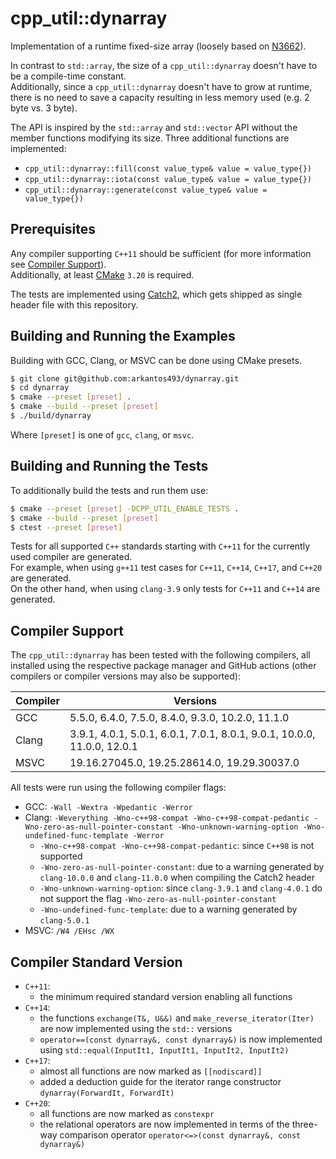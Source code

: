 # cpp_util::dynarray

Implementation of a runtime fixed-size array (loosely based on [N3662](http://www.open-std.org/jtc1/sc22/wg21/docs/papers/2013/n3662)).

In contrast to `std::array`, the size of a `cpp_util::dynarray` doesn't have to be a compile-time constant. <br>
Additionally, since a `cpp_util::dynarray` doesn't have to grow at runtime, there is no need to save a capacity resulting in less memory used (e.g. 2 byte vs. 3 byte).

The API is inspired by the `std::array` and `std::vector` API without the member functions modifying its size. Three additional functions
are implemented:

- `cpp_util::dynarray::fill(const value_type& value = value_type{})`
- `cpp_util::dynarray::iota(const value_type& value = value_type{})`
- `cpp_util::dynarray::generate(const value_type& value = value_type{})`

## Prerequisites

Any compiler supporting `C++11` should be sufficient (for more information see [Compiler Support](#compiler-support)). <br>
Additionally, at least [CMake](https://cmake.org/) `3.20` is required.

The tests are implemented using [Catch2](https://github.com/catchorg/Catch2/tree/v2.x), which gets shipped as single header file with this repository.

## Building and Running the Examples

Building with GCC, Clang, or MSVC can be done using CMake presets.

```bash
$ git clone git@github.com:arkantos493/dynarray.git
$ cd dynarray
$ cmake --preset [preset] .
$ cmake --build --preset [preset]
$ ./build/dynarray
```

Where `[preset]` is one of `gcc`, `clang`, or `msvc`.

## Building and Running the Tests

To additionally build the tests and run them use:

```bash
$ cmake --preset [preset] -DCPP_UTIL_ENABLE_TESTS .
$ cmake --build --preset [preset]
$ ctest --preset [preset]
```

Tests for all supported `C++` standards starting with `C++11` for the currently used compiler are generated. <br>
For example, when using `g++11` test cases for `C++11`, `C++14`, `C++17`, and `C++20` are generated. <br>
On the other hand, when using `clang-3.9` only tests for `C++11` and `C++14` are generated.

## Compiler Support

The `cpp_util::dynarray` has been tested with the following compilers, all installed using the respective package
manager and GitHub actions (other compilers or compiler versions may also be supported):

| Compiler | Versions                                                                |
| -------- | ----------------------------------------------------------------------- |
| GCC      | 5.5.0, 6.4.0, 7.5.0, 8.4.0, 9.3.0, 10.2.0, 11.1.0                       |
| Clang    | 3.9.1, 4.0.1, 5.0.1, 6.0.1, 7.0.1, 8.0.1, 9.0.1, 10.0.0, 11.0.0, 12.0.1 |
| MSVC     | 19.16.27045.0, 19.25.28614.0, 19.29.30037.0                             |

All tests were run using the following compiler flags:

- GCC: `-Wall -Wextra -Wpedantic -Werror`
- Clang: `-Weverything -Wno-c++98-compat -Wno-c++98-compat-pedantic -Wno-zero-as-null-pointer-constant -Wno-unknown-warning-option -Wno-undefined-func-template -Werror`
  - `-Wno-c++98-compat -Wno-c++98-compat-pedantic`: since `C++98` is not supported
  - `-Wno-zero-as-null-pointer-constant`: due to a warning generated by `clang-10.0.0` and `clang-11.0.0` when compiling the Catch2 header
  - `-Wno-unknown-warning-option`: since `clang-3.9.1` and `clang-4.0.1` do not support the flag `-Wno-zero-as-null-pointer-constant`
  - `-Wno-undefined-func-template`: due to a warning generated by `clang-5.0.1`
- MSVC:  `/W4 /EHsc /WX`

## Compiler Standard Version

- `C++11`:
  - the minimum required standard version enabling all functions
- `C++14`:
  - the functions `exchange(T&, U&&)` and `make_reverse_iterator(Iter)` are now implemented using the `std::` versions
  - `operator==(const dynarray&, const dynarray&)` is now implemented
    using `std::equal(InputIt1, InputIt1, InputIt2, InputIt2)`
- `C++17`:
  - almost all functions are now marked as `[[nodiscard]]`
  - added a deduction guide for the iterator range constructor `dynarray(ForwardIt, ForwardIt)`
- `C++20`:
  - all functions are now marked as `constexpr`
  - the relational operators are now implemented in terms of the three-way comparison
    operator `operator<=>(const dynarray&, const dynarray&)`
